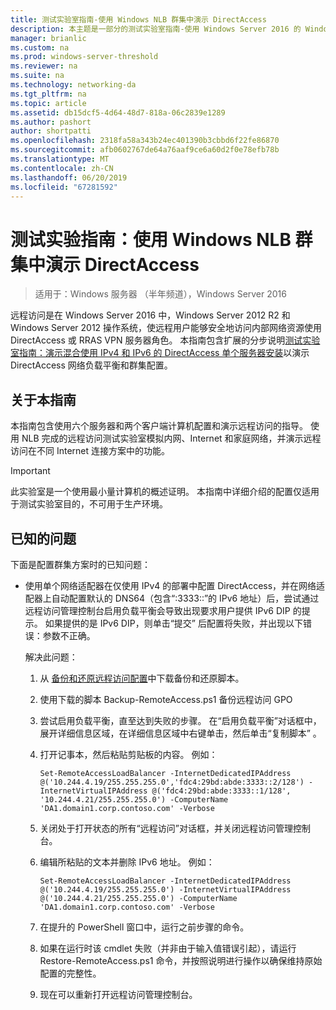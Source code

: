 ```yaml
---
title: 测试实验室指南-使用 Windows NLB 群集中演示 DirectAccess
description: 本主题是一部分的测试实验室指南-使用 Windows Server 2016 的 Windows NLB 的群集中演示 DirectAccess
manager: brianlic
ms.custom: na
ms.prod: windows-server-threshold
ms.reviewer: na
ms.suite: na
ms.technology: networking-da
ms.tgt_pltfrm: na
ms.topic: article
ms.assetid: db15dcf5-4d64-48d7-818a-06c2839e1289
ms.author: pashort
author: shortpatti
ms.openlocfilehash: 2318fa58a343b24ec401390b3cbbd6f22fe86870
ms.sourcegitcommit: afb0602767de64a76aaf9ce6a60d2f0e78efb78b
ms.translationtype: MT
ms.contentlocale: zh-CN
ms.lasthandoff: 06/20/2019
ms.locfileid: "67281592"
---
```

# <a name="test-lab-guide-demonstrate-directaccess-in-a-cluster-with-windows-nlb"></a>测试实验指南：使用 Windows NLB 群集中演示 DirectAccess

>适用于：Windows 服务器 （半年频道），Windows Server 2016

远程访问是在 Windows Server 2016 中，Windows Server 2012 R2 和 Windows Server 2012 操作系统，使远程用户能够安全地访问内部网络资源使用 DirectAccess 或 RRAS VPN 服务器角色。 本指南包含扩展的分步说明[测试实验室指南：演示混合使用 IPv4 和 IPv6 的 DirectAccess 单个服务器安装](https://go.microsoft.com/fwlink/p/?LinkId=237004)以演示 DirectAccess 网络负载平衡和群集配置。  
  
## <a name="about-this-guide"></a>关于本指南  
本指南包含使用六个服务器和两个客户端计算机配置和演示远程访问的指导。 使用 NLB 完成的远程访问测试实验室模拟内网、Internet 和家庭网络，并演示远程访问在不同 Internet 连接方案中的功能。  
  
> [!IMPORTANT]  
> 此实验室是一个使用最小量计算机的概述证明。 本指南中详细介绍的配置仅适用于测试实验室目的，不可用于生产环境。  
  
## <a name="KnownIssues"></a>已知的问题  
下面是配置群集方案时的已知问题：  
  
-   使用单个网络适配器在仅使用 IPv4 的部署中配置 DirectAccess，并在网络适配器上自动配置默认的 DNS64（包含“:3333::”的 IPv6 地址）后，尝试通过远程访问管理控制台启用负载平衡会导致出现要求用户提供 IPv6 DIP 的提示。 如果提供的是 IPv6 DIP，则单击“提交”  后配置将失败，并出现以下错误：参数不正确。  
  
    解决此问题：  
  
    1.  从 [备份和还原远程访问配置](https://gallery.technet.microsoft.com/Back-up-and-Restore-Remote-e157e6a6)中下载备份和还原脚本。  
  
    2.  使用下载的脚本 Backup-RemoteAccess.ps1 备份远程访问 GPO  
  
    3.  尝试启用负载平衡，直至达到失败的步骤。 在“启用负载平衡”对话框中，展开详细信息区域，在详细信息区域中右键单击，然后单击“复制脚本”  。  
  
    4.  打开记事本，然后粘贴剪贴板的内容。 例如：  
  
        ```  
        Set-RemoteAccessLoadBalancer -InternetDedicatedIPAddress @('10.244.4.19/255.255.255.0','fdc4:29bd:abde:3333::2/128') -InternetVirtualIPAddress @('fdc4:29bd:abde:3333::1/128', '10.244.4.21/255.255.255.0') -ComputerName 'DA1.domain1.corp.contoso.com' -Verbose  
        ```  
  
    5.  关闭处于打开状态的所有“远程访问”对话框，并关闭远程访问管理控制台。  
  
    6.  编辑所粘贴的文本并删除 IPv6 地址。 例如：  
  
        ```  
        Set-RemoteAccessLoadBalancer -InternetDedicatedIPAddress @('10.244.4.19/255.255.255.0') -InternetVirtualIPAddress @('10.244.4.21/255.255.255.0') -ComputerName 'DA1.domain1.corp.contoso.com' -Verbose  
        ```  
  
    7.  在提升的 PowerShell 窗口中，运行之前步骤的命令。  
  
    8.  如果在运行时该 cmdlet 失败（并非由于输入值错误引起），请运行 Restore-RemoteAccess.ps1 命令，并按照说明进行操作以确保维持原始配置的完整性。  
  
    9. 现在可以重新打开远程访问管理控制台。  
  


